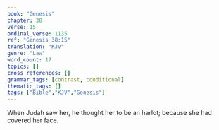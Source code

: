 ```yaml
---
book: "Genesis"
chapter: 38
verse: 15
ordinal_verse: 1135
ref: "Genesis 38:15"
translation: "KJV"
genre: "Law"
word_count: 17
topics: []
cross_references: []
grammar_tags: [contrast, conditional]
thematic_tags: []
tags: ["Bible","KJV","Genesis"]
---
```

When Judah saw her, he thought her to be an harlot; because she had covered her face.
